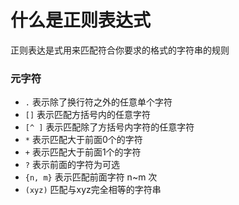 # 什么是正则表达式
正则表达是式用来匹配符合你要求的格式的字符串的规则

### 元字符
- `.` 表示除了换行符之外的任意单个字符
- `[]` 表示匹配方括号内的任意字符
- `[^ ]` 表示匹配除了方括号内字符的任意字符
- `*` 表示匹配大于前面0个的字符
- `+` 表示匹配大于前面1个的字符
- `?` 表示前面的字符为可选
- `{n, m}` 表示匹配前面字符 n~m 次
- `(xyz)` 匹配与xyz完全相等的字符串
